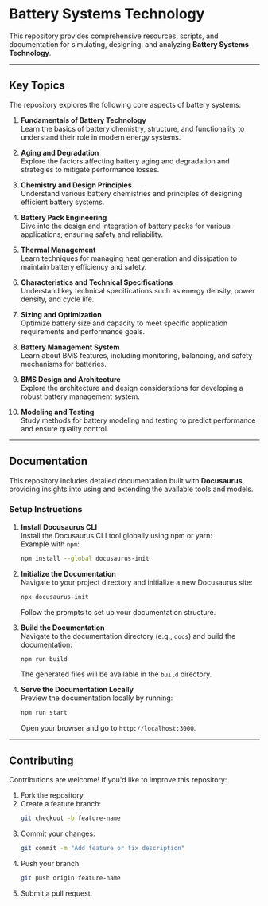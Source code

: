 # Battery Systems Technology

This repository provides comprehensive resources, scripts, and documentation for simulating, designing, and analyzing **Battery Systems Technology**.

---

## Key Topics

The repository explores the following core aspects of battery systems:

1. **Fundamentals of Battery Technology**  
   Learn the basics of battery chemistry, structure, and functionality to understand their role in modern energy systems.

2. **Aging and Degradation**  
   Explore the factors affecting battery aging and degradation and strategies to mitigate performance losses.

3. **Chemistry and Design Principles**  
   Understand various battery chemistries and principles of designing efficient battery systems.

4. **Battery Pack Engineering**  
   Dive into the design and integration of battery packs for various applications, ensuring safety and reliability.

5. **Thermal Management**  
   Learn techniques for managing heat generation and dissipation to maintain battery efficiency and safety.

6. **Characteristics and Technical Specifications**  
   Understand key technical specifications such as energy density, power density, and cycle life.

7. **Sizing and Optimization**  
   Optimize battery size and capacity to meet specific application requirements and performance goals.

8. **Battery Management System**  
   Learn about BMS features, including monitoring, balancing, and safety mechanisms for batteries.

9. **BMS Design and Architecture**  
   Explore the architecture and design considerations for developing a robust battery management system.

10. **Modeling and Testing**  
    Study methods for battery modeling and testing to predict performance and ensure quality control.

---

## Documentation

This repository includes detailed documentation built with **Docusaurus**, providing insights into using and extending the available tools and models.

### Setup Instructions

1. **Install Docusaurus CLI**  
   Install the Docusaurus CLI tool globally using npm or yarn:  
   Example with `npm`:
   ```bash
   npm install --global docusaurus-init
   ```

2. **Initialize the Documentation**  
   Navigate to your project directory and initialize a new Docusaurus site:
   ```bash
   npx docusaurus-init
   ```
   Follow the prompts to set up your documentation structure.

3. **Build the Documentation**  
   Navigate to the documentation directory (e.g., `docs`) and build the documentation:
   ```bash
   npm run build
   ```
   The generated files will be available in the `build` directory.

4. **Serve the Documentation Locally**  
   Preview the documentation locally by running:
   ```bash
   npm run start
   ```
   Open your browser and go to `http://localhost:3000`.

---

## Contributing

Contributions are welcome! If you'd like to improve this repository:

1. Fork the repository.
2. Create a feature branch:  
   ```bash
   git checkout -b feature-name
   ```
3. Commit your changes:  
   ```bash
   git commit -m "Add feature or fix description"
   ```
4. Push your branch:  
   ```bash
   git push origin feature-name
   ```
5. Submit a pull request.
